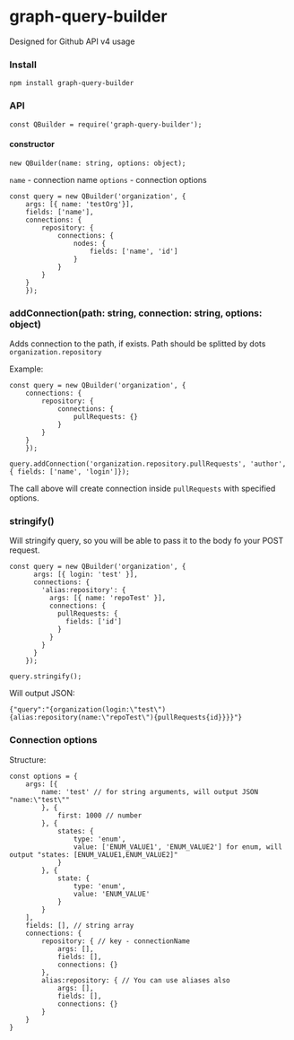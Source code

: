 # graph-query-builder
Designed for Github API v4 usage

### Install
`npm install graph-query-builder`

### API

`const QBuilder = require('graph-query-builder');`

#### constructor

`new QBuilder(name: string, options: object);`

`name` - connection name
`options` - connection options

```
const query = new QBuilder('organization', {
    args: [{ name: 'testOrg'}],
    fields: ['name'],
    connections: {
        repository: {
            connections: {
                nodes: {
                    fields: ['name', 'id']
                }
            }
        }
    }
    });
```

### addConnection(path: string, connection: string, options: object)

Adds connection to the path, if exists. Path should be splitted by dots `organization.repository`

Example:

```
const query = new QBuilder('organization', {
    connections: {
        repository: {
            connections: {
                pullRequests: {}
            }
        }
    }
    });

query.addConnection('organization.repository.pullRequests', 'author', { fields: ['name', 'login']});
```

The call above will create connection inside `pullRequests` with specified options.

### stringify()

Will stringify query, so you will be able to pass it to the body fo your POST request.
```
const query = new QBuilder('organization', {
      args: [{ login: 'test' }],
      connections: {
        'alias:repository': {
          args: [{ name: 'repoTest' }],
          connections: {
            pullRequests: {
              fields: ['id']
            }
          }
        }
      }
    });

query.stringify();
```

Will output JSON:
```
{"query":"{organization(login:\"test\"){alias:repository(name:\"repoTest\"){pullRequests{id}}}}"}
```

### Connection options

Structure:
```
const options = {
    args: [{
        name: 'test' // for string arguments, will output JSON "name:\"test\""
        }, {
            first: 1000 // number
        }, {
            states: {
                type: 'enum',
                value: ['ENUM_VALUE1', 'ENUM_VALUE2'] for enum, will output "states: [ENUM_VALUE1,ENUM_VALUE2]"
            }
        }, {
            state: {
                type: 'enum',
                value: 'ENUM_VALUE'
            }
        }
    ],
    fields: [], // string array
    connections: {
        repository: { // key - connectionName
            args: [],
            fields: [],
            connections: {}
        },
        alias:repository: { // You can use aliases also
            args: [],
            fields: [],
            connections: {}
        }
    }
}
```
